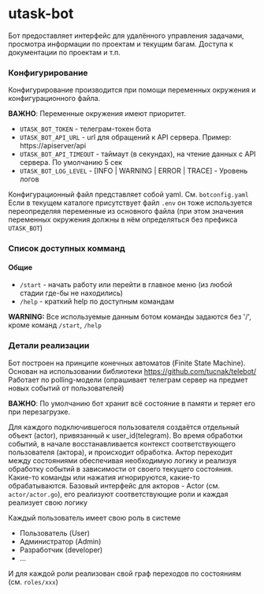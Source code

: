 # utask-bot

Бот предоставляет интерфейс для удалённого управления задачами, просмотра информации по проектам
и текущим багам.  Доступа к документации по проектам и т.п.


### Конфигурирование
Конфигурирование производится при помощи переменных окружения и конфигурационного файла.

**ВАЖНО**: Переменные окружения имеют приоритет.

* `UTASK_BOT_TOKEN` - телеграм-токен бота
* `UTASK_BOT_API_URL` - url для обращений к API сервера. Пример: https://apiserver/api
* `UTASK_BOT_API_TIMEOUT` - таймаут (в секундах), на чтение данных с API сервера. По умолчанию 5 сек
* `UTASK_BOT_LOG_LEVEL` - [INFO | WARNING | ERROR | TRACE] - Уровень логов

Конфигурационный файл представляет собой yaml. См. `botconfig.yaml`
Если в текущем каталоге присутствует файл `.env` он тоже используется
переопределяя переменные из основного файла (при этом значения переменных окружения
должны в нём определяться без префикса `UTASK_BOT`)

### Список доступных комманд
#### Общие
* `/start` - начать работу или перейти в главное меню (из любой стадии где-бы не находились)
* `/help` - краткий help по доступным командам

**WARNING:** Все используемые данным ботом команды задаются без '/', кроме команд `/start`, `/help`

### Детали реализации

Бот построен на принципе конечных автоматов (Finite State Machine).
Основан на использовании библиотеки https://github.com/tucnak/telebot/
Работает по polling-модели (опрашивает телеграм сервер на предмет новых событий от пользователей)

**ВАЖНО**: По умолчанию бот хранит всё состояние в памяти и теряет его при перезагрузке.

Для каждого подключившегося пользователя создаётся отдельный объект (actor), привязанный к user_id(telegram).
Во время обработки событий, в начале восстанавливается контекст соответствующего пользователя (актора),
и происходит обработка. Актор переходит между состояниями обеспечивая необходимую логику
и реализуя обработку событий в зависимости от своего текущего состояния.
Какие-то команды или нажатия игнорируются, какие-то обрабатываются.
Базовый интерфейс для акторов - Actor (см. `actor/actor.go`), его реализуют соответствующие роли
и каждая реализует свою логику

Каждый пользователь имеет свою роль в системе
* Пользователь (User)
* Администратор (Admin)
* Разработчик (developer)
* ...

И для каждой роли реализован свой граф переходов по состояниям (см. `roles/xxx`)
